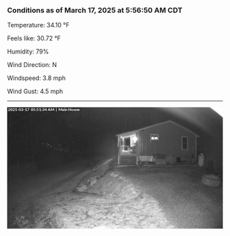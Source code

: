 ### Conditions as of March 17, 2025 at 5:56:50 AM CDT 

Temperature: 34.10 &deg;F

Feels like: 30.72 &deg;F

Humidity: 79%

Wind Direction: N

Windspeed: 3.8 mph

Wind Gust: 4.5 mph

---

<img src="./images/latest.jpeg"/>

